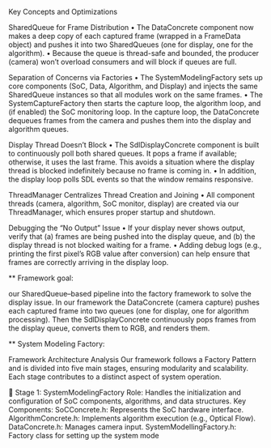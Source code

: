 Key Concepts and Optimizations

SharedQueue for Frame Distribution
• The DataConcrete component now makes a deep copy of each captured frame (wrapped in a FrameData object) and pushes it into two SharedQueues (one for display, one for the algorithm).
• Because the queue is thread-safe and bounded, the producer (camera) won’t overload consumers and will block if queues are full.

Separation of Concerns via Factories
• The SystemModelingFactory sets up core components (SoC, Data, Algorithm, and Display) and injects the same SharedQueue instances so that all modules work on the same frames.
• The SystemCaptureFactory then starts the capture loop, the algorithm loop, and (if enabled) the SoC monitoring loop. In the capture loop, the DataConcrete dequeues frames from the camera and pushes them into the display and algorithm queues.

Display Thread Doesn’t Block
• The SdlDisplayConcrete component is built to continuously poll both shared queues. It pops a frame if available; otherwise, it uses the last frame. This avoids a situation where the display thread is blocked indefinitely because no frame is coming in.
• In addition, the display loop polls SDL events so that the window remains responsive.

ThreadManager Centralizes Thread Creation and Joining
• All component threads (camera, algorithm, SoC monitor, display) are created via our ThreadManager, which ensures proper startup and shutdown.

Debugging the “No Output” Issue
• If your display never shows output, verify that (a) frames are being pushed into the display queue, and (b) the display thread is not blocked waiting for a frame.
• Adding debug logs (e.g., printing the first pixel’s RGB value after conversion) can help ensure that frames are correctly arriving in the display loop.


** Framework goal:

our SharedQueue–based pipeline into the factory framework to solve the display issue. In our framework the DataConcrete (camera capture) pushes each captured frame into two queues (one for display, one for algorithm processing). Then the SdlDisplayConcrete continuously pops frames from the display queue, converts them to RGB, and renders them.

** System Modeling Factory:

Framework Architecture Analysis
Our framework follows a Factory Pattern and is divided into five main stages, ensuring modularity and scalability. Each stage contributes to a distinct aspect of system operation.

🔹 Stage 1: SystemModelingFactory
Role: Handles the initialization and configuration of SoC components, algorithms, and data structures.
Key Components:
SoCConcrete.h: Represents the SoC hardware interface.
AlgorithmConcrete.h: Implements algorithm execution (e.g., Optical Flow).
DataConcrete.h: Manages camera input.
SystemModellingFactory.h: Factory class for setting up the system mode